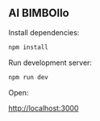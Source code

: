 ## AI BIMBOllo

Install dependencies:

```bash
npm install
```

Run development server:

```bash
npm run dev
```

Open:

[http://localhost:3000](http://localhost:3000)
